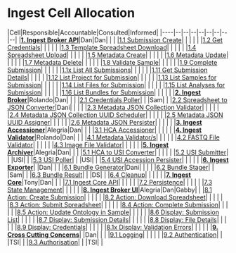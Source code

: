 # Ingest Cell Allocation

|Cell|Responsible|Accountable|Consulted|Informed|
|----|--|--|--|--|--|--|--|--|
|__[1. Ingest Broker API](../components/ingest-broker-api)__|Dan|Dan| | |
|[1.1 Submission Create](../components/ingest-broker-api/#11-submission-create)| | | | |
|[1.2 Get Credentials](../components/ingest-broker-api/#12-get-credentials)| | | | |
|[1.3 Template Spreadsheet Download](../components/ingest-broker-api/#13-template-spreadsheet-download)| | | | |
|[1.4 Spreadsheet Upload](../components/ingest-broker-api/#14-spreadsheet-upload)| | | | |
|[1.5 Metadata Create](../components/ingest-broker-api/#15-metadata-create)| | | | |
|[1.6 Metadata Update](../components/ingest-broker-api/#16-metadata-update)| | | | |
|[1.7 Metadata Delete](../components/ingest-broker-api/#17-metadata-delete)| | | | |
|[1.8 Validate Sample](../components/ingest-broker-api/#18-validate-sample)| | | | |
|[1.9 Complete Submission](../components/ingest-broker-api/#19-complete-submission)| | | | |
|[1.1x List All Submissions](../components/ingest-broker-api/#11x-list-all-submissions)| | | | |
|[1.11 Get Submission Details](../components/ingest-broker-api/#111-get-submission-details)| | | | |
|[1.12 List Project for Submission](../components/ingest-broker-api/#112-list-project-for-submission)| | | | |
|[1.13 List Samples for Submission](../components/ingest-broker-api/#113-list-samples-for-submission)| | | | |
|[1.14 List Files for Submission](../components/ingest-broker-api/#114-list-files-for-submission)| | | | |
|[1.15 List Analyses for Submission](../components/ingest-broker-api/#115-list-analyses-for-submission)| | | | |
|[1.16 List Bundles for Submission](../components/ingest-broker-api/#116-list-bundles-for-submission)| | | | |
|__[2. Ingest Broker](../components/ingest-broker)__|Rolando|Dan| | |
|[2.1 Credentials Poller](../components/ingest-broker/##21-credentials-poller)| | |Sam| |
|[2.2 Spreadsheet to JSON Converter](../components/ingest-broker/##22-spreadsheet-to-json-converter)|Dani| | | |
|[2.3 Metadata JSON Collection Validator](../components/ingest-broker/##23-metadata-json-collection-validator)| | | | |
|[2.4 Metadata JSON Collection UUID Scheduler](../components/ingest-broker/##24-metadata-json-collection-uuid-scheduler)| | | | |
|[2.5 Metadata JSON UUID Assigner](../components/ingest-broker/##25-metadata-json-uuid-assigner)| | | | |
|[2.6 Metadata JSON Persister](../components/ingest-broker/##26-metadata-json-persister)| | | | |
|__[3. Ingest Accessioner](../components/ingest-accessioner)__|Alegria|Dan| | |
|[3.1 HCA Accessioner](../components/ingest-accessioner/#31-hca-accessioner)| | | | |
|__[4. Ingest Validator](../components/ingest-validator)__|Rolando|Dan| | |
|[4.1 Metadata Validator/s](../components/ingest-validator/#41-metadata-validators)| | | | |
|[4.2 FASTQ File Validator](../components/ingest-validator/#42-fastq-file-validator)| | | | |
|[4.3 Image File Validator](../components/ingest-validator/#43-image-file-validator)| | | | |
|__[5. Ingest Archiver](../components/ingest-archiver)__|Alegria|Dan| | |
|[5.1 HCA to USI Converter](../components/ingest-archiver/#51-hca-to-usi-converterhttpsgithubcomhumancellatlasingest-archiverblobmasterarchiverconverterpy)| | | | |
|[5.2 USI Submitter](../components/ingest-archiver/#52-usi-submitter)| | |USI| |
|[5.3 USI Poller](../components/ingest-archiver/#53-usi-poller)| | |USI| |
|[5.4 USI Accession Persister](../components/ingest-archiver/#54-usi-accession-persister)| | | | |
|__[6. Ingest Exporter](../components/ingest-exporter)__| |Dan| | |
|[6.1 Bundle Generator](../components/ingest-exporter/#61-bundle-generator)|Dani| | | |
|[6.2 Bundle Stager](../components/ingest-exporter/#62-bundle-stager)| | |Sam| |
|[6.3 Bundle Result](../components/ingest-exporter/#63-bundle-result)| | |DS| |
|[6.4 Cleanup](../components/ingest-exporter/#64-cleanup)| | | | |
|__[7. Ingest Core](../components/ingest-core)__|Tony|Dan| | |
|[7.1 Ingest Core API](../components/ingest-core/#71-ingest-core-api)| | | | |
|[7.2 Persistence](../components/ingest-core/#72-persistence)| | | | |
|[7.3 State Management](../components/ingest-core/#73-state-management)| | | | |
|__[8. Ingest Broker UI](../components/ingest-broker-ui)__|Alegria|Dan|Gabby| |
|[8.1 Action: Create Submission](../components/ingest-broker-ui/#81-action-create-submission)| | | | |
|[8.2 Action: Download Spreadsheet](../components/ingest-broker-ui/#82-action-download-spreadsheet)| | | | |
|[8.3 Action: Submit Spreadsheet](../components/ingest-broker-ui/#83-action-submit-spreadsheet)| | | | |
|[8.4 Action: Complete Submission](../components/ingest-broker-ui/#84-action-complete-submission)| | | | |
|[8.5 Action: Update Ontology in Sample](../components/ingest-broker-ui/#85-action-update-ontology-in-sample)| | | | |
|[8.6 Display: Submission List](../components/ingest-broker-ui/#86-display-submission-list)| | | | |
|[8.7 Display: Submission Details](../components/ingest-broker-ui/#87-display-submission-details)| | | | |
|[8.8 Display: File Details](../components/ingest-broker-ui/#88-display-file-details)| | | | |
|[8.9 Display: Credentials](../components/ingest-broker-ui/#89-display-credentials)| | | | |
|[8.1x Display: Validation Errors](../components/ingest-broker-ui/#81x-display-validation-errors)| | | | |
|__[9. Cross Cutting Concerns](../components/cross-cutting-concerns)__| |Dan| | |
|[9.1 Logging](../components/cross-cutting-concerns/#91-logging)| | | | |
|[9.2 Authentication](../components/cross-cutting-concerns/#92-authentication)| | |TSI| | 
|[9.3 Authorisation](../components/cross-cutting-concerns/#93-authorisation)| | |TSI| |
